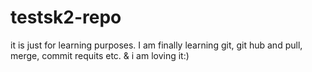 # testsk2-repo
 it is just for learning purposes. I am finally learning git, git hub and pull, merge, commit requits etc. & i am loving it:)

